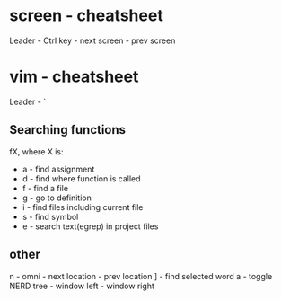 # screen - cheatsheet

Leader - Ctrl key
<C-Up> - next screen
<C-Down> - prev screen

# vim - cheatsheet
Leader - `

## Searching functions
<Leader>fX, where X is:
* a - find assignment
* d - find where function is called
* f - find a file
* g - go to definition
* i - find files including current file
* s - find symbol
* e - search text(egrep) in project files

## other

<Leader>n - omni
<Leader><Up> - next location
<Leader><Down> - prev location
<Leader>] - find selected word
<Leader>a - toggle NERD tree
<Leader><Left> - window left
<Leader><Right> - window right
